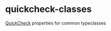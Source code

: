 # quickcheck-classes

[QuickCheck](https://hackage.haskell.org/package/QuickCheck) properties for common typeclasses
